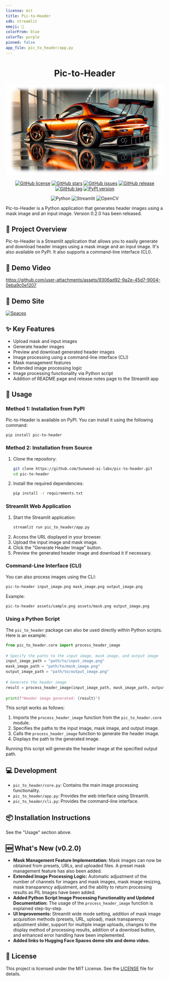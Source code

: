 ```yaml
---
license: mit
title: Pic-to-Header
sdk: streamlit
emoji: 🐨
colorFrom: blue
colorTo: purple
pinned: false
app_file: pic_to_header/app.py
---
```


<div align="center">

# Pic-to-Header

![Pic-to-Header Result](https://raw.githubusercontent.com/Sunwood-ai-labs/pic-to-header/refs/heads/main/assets/result.png)

[![GitHub license](https://img.shields.io/github/license/Sunwood-ai-labs/pic-to-header)](https://github.com/Sunwood-ai-labs/pic-to-header/blob/main/LICENSE)
[![GitHub stars](https://img.shields.io/github/stars/Sunwood-ai-labs/pic-to-header)](https://github.com/Sunwood-ai-labs/pic-to-header/stargazers)
[![GitHub issues](https://img.shields.io/github/issues/Sunwood-ai-labs/pic-to-header)](https://github.com/Sunwood-ai-labs/pic-to-header/issues)
[![GitHub release](https://img.shields.io/github/release/Sunwood-ai-labs/pic-to-header.svg)](https://GitHub.com/Sunwood-ai-labs/pic-to-header/releases/)
[![GitHub tag](https://img.shields.io/github/tag/Sunwood-ai-labs/pic-to-header.svg)](https://GitHub.com/Sunwood-ai-labs/pic-to-header/tags/)
[![PyPI version](https://badge.fury.io/py/pic-to-header.svg)](https://badge.fury.io/py/pic-to-header)

![Python](https://img.shields.io/badge/python-3670A0?style=for-the-badge&logo=python&logoColor=ffdd54)
![Streamlit](https://img.shields.io/badge/Streamlit-FF4B4B?style=for-the-badge&logo=Streamlit&logoColor=white)
![OpenCV](https://img.shields.io/badge/opencv-%23white.svg?style=for-the-badge&logo=opencv&logoColor=white)

</div>

Pic-to-Header is a Python application that generates header images using a mask image and an input image. Version 0.2.0 has been released.

## 🚀 Project Overview

Pic-to-Header is a Streamlit application that allows you to easily generate and download header images using a mask image and an input image. It's also available on PyPI.  It also supports a command-line interface (CLI).


## 🎥 Demo Video

https://github.com/user-attachments/assets/9306ad92-9a2e-45d7-9004-0eba9c0e1207


## 🤗 Demo Site

<!-- Spaces status badge -->
[![Spaces](https://img.shields.io/badge/🤗%20Hugging%20Face-Spaces-yellow.svg)](https://huggingface.co/spaces/MakiAi/pic-to-header)

## ✨ Key Features

- Upload mask and input images
- Generate header images
- Preview and download generated header images
- Image processing using a command-line interface (CLI)
- Mask management features
- Extended image processing logic
- Image processing functionality via Python script
- Addition of README page and release notes page to the Streamlit app


## 🔧 Usage

### Method 1: Installation from PyPI

Pic-to-Header is available on PyPI. You can install it using the following command:

```bash
pip install pic-to-header
```

### Method 2: Installation from Source

1. Clone the repository:
   ```bash
   git clone https://github.com/Sunwood-ai-labs/pic-to-header.git
   cd pic-to-header
   ```
2. Install the required dependencies:
   ```bash
   pip install -r requirements.txt
   ```

### Streamlit Web Application

1. Start the Streamlit application:
   ```bash
   streamlit run pic_to_header/app.py
   ```
2. Access the URL displayed in your browser.
3. Upload the input image and mask image.
4. Click the "Generate Header Image" button.
5. Preview the generated header image and download it if necessary.


### Command-Line Interface (CLI)

You can also process images using the CLI:

```bash
pic-to-header input_image.png mask_image.png output_image.png
```

Example:

```bash
pic-to-header assets/sample.png assets/mask.png output_image.png
```

### Using a Python Script

The `pic_to_header` package can also be used directly within Python scripts. Here is an example:

```python
from pic_to_header.core import process_header_image

# Specify the paths to the input image, mask image, and output image
input_image_path = "path/to/input_image.png"
mask_image_path = "path/to/mask_image.png"
output_image_path = "path/to/output_image.png"

# Generate the header image
result = process_header_image(input_image_path, mask_image_path, output_image_path)

print(f"Header image generated: {result}")
```

This script works as follows:

1. Imports the `process_header_image` function from the `pic_to_header.core` module.
2. Specifies the paths to the input image, mask image, and output image.
3. Calls the `process_header_image` function to generate the header image.
4. Displays the path to the generated image.

Running this script will generate the header image at the specified output path.

## 💻 Development

- `pic_to_header/core.py`: Contains the main image processing functionality.
- `pic_to_header/app.py`: Provides the web interface using Streamlit.
- `pic_to_header/cli.py`: Provides the command-line interface.


## 📦 Installation Instructions

See the "Usage" section above.


## 🆕 What's New (v0.2.0)

- **Mask Management Feature Implementation:**  Mask images can now be obtained from presets, URLs, and uploaded files.  A preset mask management feature has also been added.
- **Extended Image Processing Logic:**  Automatic adjustment of the number of channels for images and mask images, mask image resizing, mask transparency adjustment, and the ability to return processing results as PIL Images have been added.
- **Added Python Script Image Processing Functionality and Updated Documentation:** The usage of the `process_header_image` function is explained step-by-step.
- **UI Improvements:**  Streamlit wide mode setting, addition of mask image acquisition methods (presets, URL, upload), mask transparency adjustment slider, support for multiple image uploads, changes to the display method of processing results, addition of a download button, and enhanced error handling have been implemented.
- **Added links to Hugging Face Spaces demo site and demo video.**


## 📄 License

This project is licensed under the MIT License. See the [LICENSE](LICENSE) file for details.